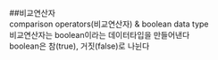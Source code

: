 ##비교연산자
<br>comparison operators(비교연산자) & boolean data type
<br>비교연산자는 boolean이라는 데이터타입을 만들어낸다
<br>boolean은 참(true), 거짓(false)로 나뉜다
